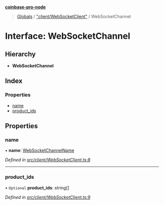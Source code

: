 **[coinbase-pro-node](../README.md)**

> [Globals](../globals.md) / ["client/WebSocketClient"](../modules/_client_websocketclient_.md) / WebSocketChannel

# Interface: WebSocketChannel

## Hierarchy

- **WebSocketChannel**

## Index

### Properties

- [name](_client_websocketclient_.websocketchannel.md#name)
- [product_ids](_client_websocketclient_.websocketchannel.md#product_ids)

## Properties

### name

• **name**: [WebSocketChannelName](../enums/_client_websocketclient_.websocketchannelname.md)

_Defined in [src/client/WebSocketClient.ts:8](https://github.com/bennycode/coinbase-pro-node/blob/cb84fec/src/client/WebSocketClient.ts#L8)_

---

### product_ids

• `Optional` **product_ids**: string[]

_Defined in [src/client/WebSocketClient.ts:9](https://github.com/bennycode/coinbase-pro-node/blob/cb84fec/src/client/WebSocketClient.ts#L9)_
